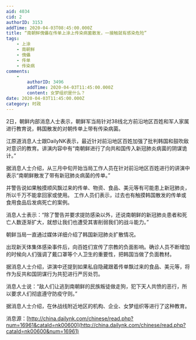```yaml
---
aid: 4034
cid: 2
authorID: 3153
addTime: 2020-04-03T08:45:00.000Z
title: “南朝鲜傀儡在传单上涂上传染病菌散发，一接触就有感染危险”
tags:
    - 上涂
    - 南朝鲜
    - 傀儡
    - 传单
    - 传染病
comments:
    -
        authorID: 3496
        addTime: 2020-04-03T11:45:00.000Z
        content: 女梦组织是什么？
date: 2020-04-03T11:45:00.000Z
category: 时政
---
```


2日，朝鲜内部消息人士表示，朝鲜军当局针对38线北方前沿地区百姓和军人家属进行教育说，韩国散发的对朝传单上带有传染病菌。

江原道消息人士跟DailyNK表示，最近针对前沿地区百姓加强了批判韩国和鼓吹敌对意识的教育。讲演内容中有“南朝鲜进行了向共和国传入新冠肺炎病菌的阴谋诡计。”

据消息人士介绍，从三月中旬开始当局工作人员在针对前沿地区百姓进行的讲演中表示“南朝鲜散发了带有新冠肺炎病菌的传单。”

并警告说如果触摸顺风飘过来的传单、物资、食品、美元等有可能患上新冠肺炎，所以千万不能拿回家或使用。 工作人员们表示，过去也有触摸韩国散发的传单或食用食品后发病死亡的案例。

消息人士表示：“除了警告并要求提防感染以外，还说南朝鲜的新冠肺炎患者和死亡人数逐渐扩大，就想让我们也遭受其害削弱我们的战斗能力。”

朝鲜当局一直通过媒体详细介绍了韩国新冠肺炎扩散情况。

出现新天体集体感染事件后，向百姓们宣传了宗教的负面影响。确诊人员不断增加的时候向人们强调了戴口罩等个人卫生的重要性，把韩国当做了负面教材。

据消息人士介绍，讲演中还提到如果私自隐藏跟着传单飘过来的食品、美元等，将作为反共和国阴谋行为共犯进行严厉处罚。

消息人士说：“敌人们让逃到南朝鲜的民族叛徒做走狗，犯下天人共愤的恶行，所以要求人们彻底遵守防疫守则。”

据消息人士介绍，在休战线附近地区的机构、企业、女梦组织等进行了这种教育。

消息源：[http://china.dailynk.com/chinese/read.php?num=16961&cataId=nk00600](http://china.dailynk.com/chinese/read.php?cataId=nk00600&num=16961)
